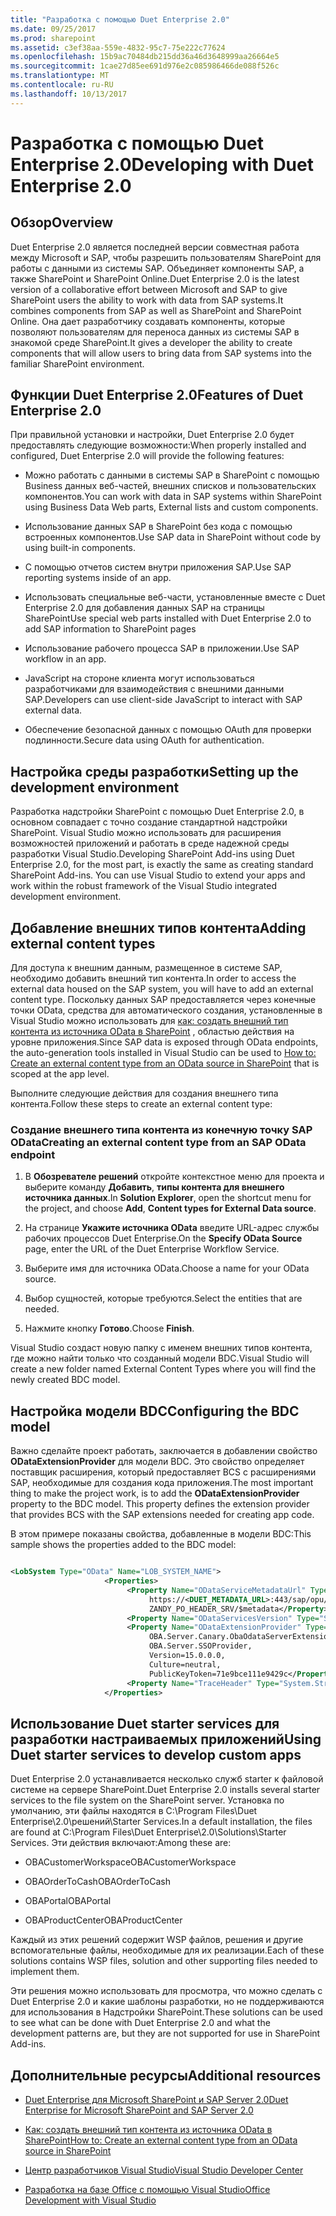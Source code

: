```yaml
---
title: "Разработка с помощью Duet Enterprise 2.0"
ms.date: 09/25/2017
ms.prod: sharepoint
ms.assetid: c3ef38aa-559e-4832-95c7-75e222c77624
ms.openlocfilehash: 15b9ac70484db215dd36a46d3648999aa26664e5
ms.sourcegitcommit: 1cae27d85ee691d976e2c085986466de088f526c
ms.translationtype: MT
ms.contentlocale: ru-RU
ms.lasthandoff: 10/13/2017
---
```

# <a name="developing-with-duet-enterprise-20"></a><span data-ttu-id="94036-102">Разработка с помощью Duet Enterprise 2.0</span><span class="sxs-lookup"><span data-stu-id="94036-102">Developing with Duet Enterprise 2.0</span></span>

## <a name="overview"></a><span data-ttu-id="94036-103">Обзор</span><span class="sxs-lookup"><span data-stu-id="94036-103">Overview</span></span>
<span data-ttu-id="94036-104"><a name="Overview"> </a></span><span class="sxs-lookup"><span data-stu-id="94036-104"><a name="Overview"> </a></span></span>

<span data-ttu-id="94036-105">Duet Enterprise 2.0 является последней версии совместная работа между Microsoft и SAP, чтобы разрешить пользователям SharePoint для работы с данными из системы SAP. Объединяет компоненты SAP, а также SharePoint и SharePoint Online.</span><span class="sxs-lookup"><span data-stu-id="94036-105">Duet Enterprise 2.0 is the latest version of a collaborative effort between Microsoft and SAP to give SharePoint users the ability to work with data from SAP systems.It combines components from SAP as well as SharePoint and SharePoint Online.</span></span> <span data-ttu-id="94036-106">Она дает разработчику создавать компоненты, которые позволяют пользователям для переноса данных из системы SAP в знакомой среде SharePoint.</span><span class="sxs-lookup"><span data-stu-id="94036-106">It gives a developer the ability to create components that will allow users to bring data from SAP systems into the familiar SharePoint environment.</span></span>
  
    
    

## <a name="features-of-duet-enterprise-20"></a><span data-ttu-id="94036-107">Функции Duet Enterprise 2.0</span><span class="sxs-lookup"><span data-stu-id="94036-107">Features of Duet Enterprise 2.0</span></span>
<span data-ttu-id="94036-108"><a name="Overview"> </a></span><span class="sxs-lookup"><span data-stu-id="94036-108"><a name="Overview"> </a></span></span>

<span data-ttu-id="94036-109">При правильной установки и настройки, Duet Enterprise 2.0 будет предоставлять следующие возможности:</span><span class="sxs-lookup"><span data-stu-id="94036-109">When properly installed and configured, Duet Enterprise 2.0 will provide the following features:</span></span>
  
    
    

- <span data-ttu-id="94036-110">Можно работать с данными в системы SAP в SharePoint с помощью Business данных веб-частей, внешних списков и пользовательских компонентов.</span><span class="sxs-lookup"><span data-stu-id="94036-110">You can work with data in SAP systems within SharePoint using Business Data Web parts, External lists and custom components.</span></span>
    
  
- <span data-ttu-id="94036-111">Использование данных SAP в SharePoint без кода с помощью встроенных компонентов.</span><span class="sxs-lookup"><span data-stu-id="94036-111">Use SAP data in SharePoint without code by using built-in components.</span></span>
    
  
- <span data-ttu-id="94036-112">С помощью отчетов систем внутри приложения SAP.</span><span class="sxs-lookup"><span data-stu-id="94036-112">Use SAP reporting systems inside of an app.</span></span>
    
  
- <span data-ttu-id="94036-113">Использовать специальные веб-части, установленные вместе с Duet Enterprise 2.0 для добавления данных SAP на страницы SharePoint</span><span class="sxs-lookup"><span data-stu-id="94036-113">Use special web parts installed with Duet Enterprise 2.0 to add SAP information to SharePoint pages</span></span>
    
  
- <span data-ttu-id="94036-114">Использование рабочего процесса SAP в приложении.</span><span class="sxs-lookup"><span data-stu-id="94036-114">Use SAP workflow in an app.</span></span>
    
  
- <span data-ttu-id="94036-115">JavaScript на стороне клиента могут использоваться разработчиками для взаимодействия с внешними данными SAP.</span><span class="sxs-lookup"><span data-stu-id="94036-115">Developers can use client-side JavaScript to interact with SAP external data.</span></span>
    
  
- <span data-ttu-id="94036-116">Обеспечение безопасной данных с помощью OAuth для проверки подлинности.</span><span class="sxs-lookup"><span data-stu-id="94036-116">Secure data using OAuth for authentication.</span></span>
    
  

## <a name="setting-up-the-development-environment"></a><span data-ttu-id="94036-117">Настройка среды разработки</span><span class="sxs-lookup"><span data-stu-id="94036-117">Setting up the development environment</span></span>
<span data-ttu-id="94036-118"><a name="SettingUp"> </a></span><span class="sxs-lookup"><span data-stu-id="94036-118"><a name="SettingUp"> </a></span></span>

<span data-ttu-id="94036-119">Разработка надстройки SharePoint с помощью Duet Enterprise 2.0, в основном совпадает с точно создание стандартной надстройки SharePoint. Visual Studio можно использовать для расширения возможностей приложений и работать в среде надежной среды разработки Visual Studio.</span><span class="sxs-lookup"><span data-stu-id="94036-119">Developing SharePoint Add-ins using Duet Enterprise 2.0, for the most part, is exactly the same as creating standard SharePoint Add-ins. You can use Visual Studio to extend your apps and work within the robust framework of the Visual Studio integrated development environment.</span></span>
  
    
    

## <a name="adding-external-content-types"></a><span data-ttu-id="94036-120">Добавление внешних типов контента</span><span class="sxs-lookup"><span data-stu-id="94036-120">Adding external content types</span></span>
<span data-ttu-id="94036-121"><a name="AddingECT"> </a></span><span class="sxs-lookup"><span data-stu-id="94036-121"><a name="AddingECT"> </a></span></span>

<span data-ttu-id="94036-122">Для доступа к внешним данным, размещенное в системе SAP, необходимо добавить внешний тип контента.</span><span class="sxs-lookup"><span data-stu-id="94036-122">In order to access the external data housed on the SAP system, you will have to add an external content type.</span></span> <span data-ttu-id="94036-123">Поскольку данных SAP предоставляется через конечные точки OData, средства для автоматического создания, установленные в Visual Studio можно использовать для [как: создать внешний тип контента из источника OData в SharePoint](how-to-create-an-external-content-type-from-an-odata-source-in-sharepoint.md) , областью действия на уровне приложения.</span><span class="sxs-lookup"><span data-stu-id="94036-123">Since SAP data is exposed through OData endpoints, the auto-generation tools installed in Visual Studio can be used to  [How to: Create an external content type from an OData source in SharePoint](how-to-create-an-external-content-type-from-an-odata-source-in-sharepoint.md) that is scoped at the app level.</span></span>
  
    
    
<span data-ttu-id="94036-124">Выполните следующие действия для создания внешнего типа контента.</span><span class="sxs-lookup"><span data-stu-id="94036-124">Follow these steps to create an external content type:</span></span>
  
    
    

### <a name="creating-an-external-content-type-from-an-sap-odata-endpoint"></a><span data-ttu-id="94036-125">Создание внешнего типа контента из конечную точку SAP OData</span><span class="sxs-lookup"><span data-stu-id="94036-125">Creating an external content type from an SAP OData endpoint</span></span>


1. <span data-ttu-id="94036-126">В **Обозревателе решений** откройте контекстное меню для проекта и выберите команду **Добавить**, **типы контента для внешнего источника данных**.</span><span class="sxs-lookup"><span data-stu-id="94036-126">In **Solution Explorer**, open the shortcut menu for the project, and choose **Add**, **Content types for External Data source**.</span></span>
    
  
2. <span data-ttu-id="94036-127">На странице **Укажите источника OData** введите URL-адрес службы рабочих процессов Duet Enterprise.</span><span class="sxs-lookup"><span data-stu-id="94036-127">On the **Specify OData Source** page, enter the URL of the Duet Enterprise Workflow Service.</span></span>
    
  
3. <span data-ttu-id="94036-128">Выберите имя для источника OData.</span><span class="sxs-lookup"><span data-stu-id="94036-128">Choose a name for your OData source.</span></span>
    
  
4. <span data-ttu-id="94036-129">Выбор сущностей, которые требуются.</span><span class="sxs-lookup"><span data-stu-id="94036-129">Select the entities that are needed.</span></span>
    
  
5. <span data-ttu-id="94036-130">Нажмите кнопку **Готово**.</span><span class="sxs-lookup"><span data-stu-id="94036-130">Choose **Finish**.</span></span>
    
  
<span data-ttu-id="94036-131">Visual Studio создаст новую папку с именем внешних типов контента, где можно найти только что созданный модели BDC.</span><span class="sxs-lookup"><span data-stu-id="94036-131">Visual Studio will create a new folder named External Content Types where you will find the newly created BDC model.</span></span>
  
    
    

## <a name="configuring-the-bdc-model"></a><span data-ttu-id="94036-132">Настройка модели BDC</span><span class="sxs-lookup"><span data-stu-id="94036-132">Configuring the BDC model</span></span>
<span data-ttu-id="94036-133"><a name="ConfiguringProject"> </a></span><span class="sxs-lookup"><span data-stu-id="94036-133"><a name="ConfiguringProject"> </a></span></span>

<span data-ttu-id="94036-p103">Важно сделайте проект работать, заключается в добавлении свойство **ODataExtensionProvider** для модели BDC. Это свойство определяет поставщик расширения, который предоставляет BCS с расширениями SAP, необходимые для создания кода приложения.</span><span class="sxs-lookup"><span data-stu-id="94036-p103">The most important thing to make the project work, is to add the **ODataExtensionProvider** property to the BDC model. This property defines the extension provider that provides BCS with the SAP extensions needed for creating app code.</span></span>
  
    
    
<span data-ttu-id="94036-136">В этом примере показаны свойства, добавленные в модели BDC:</span><span class="sxs-lookup"><span data-stu-id="94036-136">This sample shows the properties added to the BDC model:</span></span>
  
    
    



```XML

<LobSystem Type="OData" Name="LOB_SYSTEM_NAME">
                     <Properties>
                          <Property Name="ODataServiceMetadataUrl" Type="System.String">
                               https://<DUET_METADATA_URL>:443/sap/opu/odata/sap/ 
                               ZANDY_PO_HEADER_SRV/$metadata</Property>
                          <Property Name="ODataServicesVersion" Type="System.String">2.0</Property>
                          <Property Name="ODataExtensionProvider" Type="System.String"> 
                               OBA.Server.Canary.ObaOdataServerExtensionProvider, 
                               OBA.Server.SSOProvider, 
                               Version=15.0.0.0, 
                               Culture=neutral, 
                               PublicKeyToken=71e9bce111e9429c</Property>
                          <Property Name="TraceHeader" Type="System.String">SAP-PASSPORT</Property>
                     </Properties>

```


## <a name="using-duet-starter-services-to-develop-custom-apps"></a><span data-ttu-id="94036-137">Использование Duet starter services для разработки настраиваемых приложений</span><span class="sxs-lookup"><span data-stu-id="94036-137">Using Duet starter services to develop custom apps</span></span>
<span data-ttu-id="94036-138"><a name="UsingDuetStarterServices"> </a></span><span class="sxs-lookup"><span data-stu-id="94036-138"><a name="UsingDuetStarterServices"> </a></span></span>

<span data-ttu-id="94036-139">Duet Enterprise 2.0 устанавливается несколько служб starter к файловой системе на сервере SharePoint.</span><span class="sxs-lookup"><span data-stu-id="94036-139">Duet Enterprise 2.0 installs several starter services to the file system on the SharePoint server.</span></span> <span data-ttu-id="94036-140">Установка по умолчанию, эти файлы находятся в C:\\Program Files\\Duet Enterprise\\2.0\\решений\\Starter Services.</span><span class="sxs-lookup"><span data-stu-id="94036-140">In a default installation, the files are found at C:\\Program Files\\Duet Enterprise\\2.0\\Solutions\\Starter Services.</span></span> <span data-ttu-id="94036-141">Эти действия включают:</span><span class="sxs-lookup"><span data-stu-id="94036-141">Among these are:</span></span> 
  
    
    

- <span data-ttu-id="94036-142">OBACustomerWorkspace</span><span class="sxs-lookup"><span data-stu-id="94036-142">OBACustomerWorkspace</span></span>
    
  
- <span data-ttu-id="94036-143">OBAOrderToCash</span><span class="sxs-lookup"><span data-stu-id="94036-143">OBAOrderToCash</span></span>
    
  
- <span data-ttu-id="94036-144">OBAPortal</span><span class="sxs-lookup"><span data-stu-id="94036-144">OBAPortal</span></span>
    
  
- <span data-ttu-id="94036-145">OBAProductCenter</span><span class="sxs-lookup"><span data-stu-id="94036-145">OBAProductCenter</span></span>
    
  
<span data-ttu-id="94036-146">Каждый из этих решений содержит WSP файлов, решения и другие вспомогательные файлы, необходимые для их реализации.</span><span class="sxs-lookup"><span data-stu-id="94036-146">Each of these solutions contains WSP files, solution and other supporting files needed to implement them.</span></span>
  
    
    
<span data-ttu-id="94036-147">Эти решения можно использовать для просмотра, что можно сделать с Duet Enterprise 2.0 и какие шаблоны разработки, но не поддерживаются для использования в Надстройки SharePoint.</span><span class="sxs-lookup"><span data-stu-id="94036-147">These solutions can be used to see what can be done with Duet Enterprise 2.0 and what the development patterns are, but they are not supported for use in SharePoint Add-ins.</span></span>
  
    
    

## <a name="additional-resources"></a><span data-ttu-id="94036-148">Дополнительные ресурсы</span><span class="sxs-lookup"><span data-stu-id="94036-148">Additional resources</span></span>
<span data-ttu-id="94036-149"><a name="ConNavExample_resources"> </a></span><span class="sxs-lookup"><span data-stu-id="94036-149"><a name="ConNavExample_resources"> </a></span></span>


-  [<span data-ttu-id="94036-150">Duet Enterprise для Microsoft SharePoint и SAP Server 2.0</span><span class="sxs-lookup"><span data-stu-id="94036-150">Duet Enterprise for Microsoft SharePoint and SAP Server 2.0</span></span>](http://technet.microsoft.com/ru-ru/library/ff972436.aspx)
    
  
-  [<span data-ttu-id="94036-151">Как: создать внешний тип контента из источника OData в SharePoint</span><span class="sxs-lookup"><span data-stu-id="94036-151">How to: Create an external content type from an OData source in SharePoint</span></span>](how-to-create-an-external-content-type-from-an-odata-source-in-sharepoint.md)
    
  
-  [<span data-ttu-id="94036-152">Центр разработчиков Visual Studio</span><span class="sxs-lookup"><span data-stu-id="94036-152">Visual Studio Developer Center</span></span>](http://msdn.microsoft.com/en-us/vstudio/default)
    
  
-  [<span data-ttu-id="94036-153">Разработка на базе Office с помощью Visual Studio</span><span class="sxs-lookup"><span data-stu-id="94036-153">Office Development with Visual Studio</span></span>](http://msdn.microsoft.com/en-us/office/hh133430)
    
  

